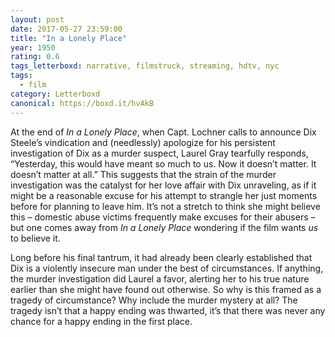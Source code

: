 ```yaml
---
layout: post 
date: 2017-05-27 23:59:00
title: "In a Lonely Place"
year: 1950
rating: 0.6
tags_letterboxd: narrative, filmstruck, streaming, hdtv, nyc
tags:
  - film
category: Letterboxd
canonical: https://boxd.it/hvAkB
---
```


At the end of <cite>In a Lonely Place</cite>, when Capt. Lochner calls to announce Dix Steele’s vindication and (needlessly) apologize for his persistent investigation of Dix as a murder suspect, Laurel Gray tearfully responds, “Yesterday, this would have meant so much to us. Now it doesn’t matter. It doesn’t matter at all.” This suggests that the strain of the murder investigation was the catalyst for her love affair with Dix unraveling, as if it might be a reasonable excuse for his attempt to strangle her just moments before for planning to leave him. It’s not a stretch to think she might believe this – domestic abuse victims frequently make excuses for their abusers – but one comes away from <cite>In a Lonely Place</cite> wondering if the film wants *us* to believe it.

Long before his final tantrum, it had already been clearly established that Dix is a violently insecure man under the best of circumstances. If anything, the murder investigation did Laurel a favor, alerting her to his true nature earlier than she might have found out otherwise. So why is this framed as a tragedy of circumstance? Why include the murder mystery at all? The tragedy isn’t that a happy ending was thwarted, it’s that there was never any chance for a happy ending in the first place.